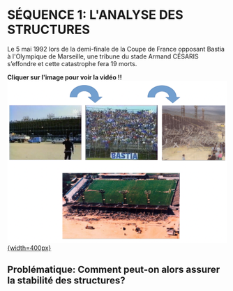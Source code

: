 # SÉQUENCE 1: L'ANALYSE DES STRUCTURES

Le 5 mai 1992 lors de la demi-finale de la Coupe de France opposant Bastia à l'Olympique de Marseille, une tribune du stade Armand CÉSARIS s’effondre et cette catastrophe fera 19 morts.


**Cliquer sur l'image pour voir la vidéo !!**   
[![steps_furiani](./images/steps_furiani.png){width=400px}](./videos/Lancement.mp4 "Les dégâts de Furiani")


## **Problématique:** Comment peut-on alors assurer la stabilité des structures?


